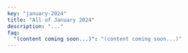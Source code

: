 ```yaml
---
key: "january-2024"
title: "All of January 2024"
description: "..."
faq:
  "(content coming soon...)": "(content coming soon...)"
---
```

